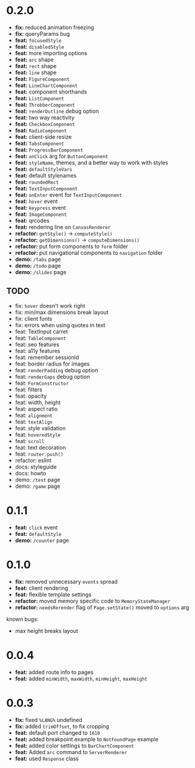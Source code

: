 # 0.2.0

- **fix:** reduced animation freezing
- **fix:** queryParams bug
- **feat:** `focusedStyle`
- **feat:** `disabledStyle`
- **feat:** more importing options
- **feat:** `arc` shape
- **feat:** `rect` shape
- **feat:** `line` shape
- **feat:** `FigureComponent`
- **feat:** `LineChartComponent`
- **feat:** component shorthands
- **feat:** `ListComponent`
- **feat:** `ThrobberComponent`
- **feat:** `renderOutline` debug option
- **feat:** two way reactivity
- **feat:** `CheckboxComponent`
- **feat:** `RadioComponent`
- **feat:** client-side resize
- **feat:** `TabsComponent`
- **feat:** `ProgressBarComponent`
- **feat:** `onClick` arg for `ButtonComponent`
- **feat:** `styleName`, themes, and a better way to work with styles
- **feat:** `defaultStyleVars`
- **feat:** default stylenames
- **feat:** `roundedRect`
- **feat:** `TextInputComponent`
- **feat:** `onEnter` event for `TextInputComponent`
- **feat:** `hover` event
- **feat:** `keypress` event
- **feat:** `ImageComponent`
- **feat:** qrcodes
- **feat:** rendering line on `CanvasRenderer`
- **refactor:** `getStyle()` -> `computeStyle()`
- **refactor:** `getDimensions()` -> `computeDimensions()`
- **refactor:** put form components to `form` folder
- **refactor:** put navigational components to `navigation` folder
- **demo:** `/tabs` page
- **demo:** `/todo` page
- **demo:** `/slides` page

## TODO

- fix: `hover` doesn't work right
- fix: min/max dimensions break layout
- fix: client fonts
- fix: errors when using quotes in text
- feat: TextInput carret
- feat: `TableComponent`
- feat: seo features
- feat: a11y features
- feat: remember sessionId
- feat: border radius for images
- feat: `renderPadding` debug option
- feat: `renderGaps` debug option
- feat: `FormConstructor`
- feat: filters
- feat: opacity
- feat: width, height
- feat: aspect ratio
- feat: `alignment`
- feat: `textAlign`
- feat: style validation
- feat: `hoveredStyle`
- feat: `scroll`
- feat: text decoration
- feat: `router.push()`
- refactor: eslint
- docs: styleguide
- docs: howto
- demo: `/test` page
- demo: `/game` page

# 0.1.1

- **feat:** `click` event
- **feat:** `defaultStyle`
- **demo:** `/counter` page

# 0.1.0

- **fix:** removed unnecessary `events` spread
- **feat:** client rendering
- **feat:** flexible template settings
- **refactor:** moved memory specific code to `MemoryStateManager`
- **refactor:** `needsRerender` flag of `Page.setState()` moved to `options` arg

known bugs:
- max height breaks layout

# 0.0.4

- **feat:** added route info to pages
- **feat:** added `minWidth`, `maxWidth`, `minHeight`, `maxHeight`

# 0.0.3

- **fix:** fixed `%LANG%` undefined
- **fix:** added `trimOffset`, to fix cropping
- **feat:** default port changed to `1610`
- **feat:** added breakpoint example to `NotFoundPage` example
- **feat:** added color settings to `BarChartComponent`
- **feat:** Added `arc` command to `ServerRenderer`
- **feat:** used `Response` class

